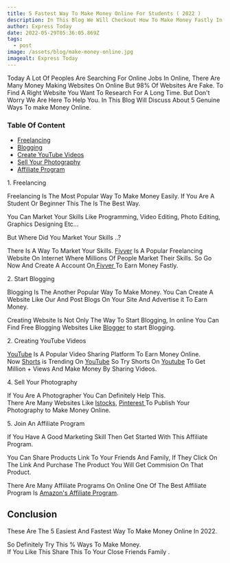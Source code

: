 ```yaml
---
title: 5 Fastest Way To Make Money Online For Students ( 2022 )
description: In This Blog We Will Checkout How To Make Money Fastly In 2022.
author: Express Today
date: 2022-05-29T05:36:05.869Z
tags:
  - post
image: /assets/blog/make-money-online.jpg
imagealt: Express Today
---
```

Today A Lot Of Peoples Are Searching For Online Jobs In Online, There Are Many Money Making Websites On Online But 98% Of Websites Are Fake. To Find A Right Website You Want To Research For A Long Time. But Don't Worry We Are Here To Help You. In This Blog Will Discuss About 5 Genuine Ways To make Money Online.

### Table Of Content

* [Freelancing](#id-freelancing)
* [Blogging](#id-blogging)
* [Create YouTube Videos](#id-youtube)
* [Sell Your Photography](#id-photography)
* [Affiliate Program](#id-affiliate)

<div id='id-freelancing'/>
1. Freelancing </br>

Freelancing Is The Most Popular Way To Make Money Easily. If      You Are A Student Or Beginner This The Is The Best Way.</br>

You Can Market Your Skills Like Programming, Video Editing, Photo Editing, Graphics Designing Etc...

But Where Did You Market Your Skills ..? </br>

There Is A Way To Market Your Skills. [Fivver](https://www.fiverr.com/) Is A Popular Freelancing Website On Internet Where Millions Of People Market Their Skills. So Go Now And Create A Account On[ Fivver ](https://www.fiverr.com/)To Earn Money Fastly.

<div id='id-blogging'/>
2. Start Blogging

Blogging Is The Another Popular Way To Make Money. You Can Create A Website Like Our And Post Blogs On Your Site And Advertise it To Earn Money.</br>

Creating Website Is Not Only The Way To Start Blogging, In online You Can Find Free Blogging Websites Like [Blogger](https://www.blogger.com/) to start Blogging.

<div id='id-youtube'/>
2. Creating YouTube Videos 

[YouTube](https://www.youtube.com/) Is A Popular Video Sharing Platform To Earn Money Online.</br>
Now [Shorts](https://www.youtube.com/creators/shorts/) is Trending On [YouTube](https://www.youtube.com/) So Try Shorts On [Youtube](https://www.youtube.com/) To Get Million + Views And Make Money By Sharing Videos.

<div id='id-photogray'/>
4. Sell Your Photography

If You Are A Photographer You Can Definitely Help This. </br>
There Are Many Websites Like [Istocks](https://www.istockphoto.com/), [Pinterest ](https://in.pinterest.com/)To Publish Your Photography to Make Money Online.

<div id='id-affiliate'/>
5. Join An Affiliate Program

If You Have A Good Marketing Skill Then Get Started With This Affiliate Program.</br>

You Can Share Products Link To Your Friends And Family, If They Click On The Link And Purchase The Product You Will Get Commision On That Product.</br>

There Are Many Affiliate Programs On Online One Of The Best Affiliate Program Is [Amazon's Affiliate Program](https://affiliate-program.amazon.in/).

## Conclusion

These Are The 5 Easiest And Fastest Way To Make Money Online In 2022.</br>

So Definitely Try This % Ways To Make Money.</br>
If You Like This Share This To Your Close Friends Family .